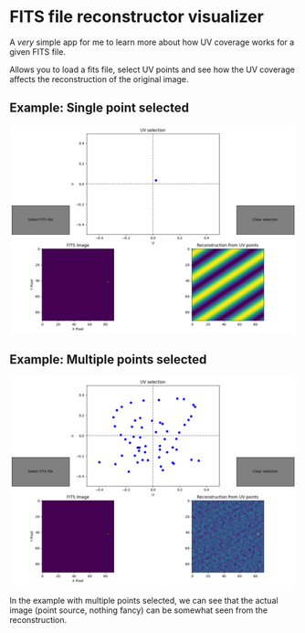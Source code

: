 # FITS file reconstructor visualizer
A *very* simple app for me to learn more about how UV coverage works for a given FITS file. 

Allows you to load a fits file, select UV points and see how the UV coverage affects the reconstruction of the original image. 

## Example: Single point selected
![single_img](./imgs/single_point_selected.png)

## Example: Multiple points selected
![multipe_img](./imgs/multiple_points_selected.png)

In the example with multiple points selected, we can see that the actual image (point source, nothing fancy) can be somewhat seen from the reconstruction.

